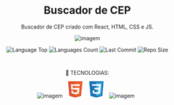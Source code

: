 <div align="center">

  # Buscador de CEP

  Buscador de CEP criado com React, HTML, CSS e JS.

  <p ><img  src="https://cdn.discordapp.com/attachments/959617161721184280/984607461510094888/Git.jpg" width="70%" alt="imagem" >

  <p>
  <img  alt="Language Top"  src="https://img.shields.io/github/languages/top/Patricia-Santos/BuscadorDeCEP">
  <img  alt="Languages Count"  src="https://img.shields.io/github/languages/count/Patricia-Santos/BuscadorDeCEP">
  <img  alt="Last Commit"  src="https://img.shields.io/github/last-commit/Patricia-Santos/BuscadorDeCEP">
  <img  alt="Repo Size"  src="https://img.shields.io/github/repo-size/Patricia-Santos/BuscadorDeCEP">
  </p>

  <br> 

  🤖 TECNOLOGIAS:

  <img src="https://upload.wikimedia.org/wikipedia/commons/thumb/a/a7/React-icon.svg/640px-React-icon.svg.png" alt="imagem" width="45"> &nbsp;
  <img src="https://raw.githubusercontent.com/devicons/devicon/master/icons/html5/html5-original.svg" alt="imagem" width="45"> &nbsp;
  <img src="https://raw.githubusercontent.com/devicons/devicon/master/icons/css3/css3-original.svg" alt="imagem" width="45"> &nbsp;
  <img src="https://camo.githubusercontent.com/1dab2361cdfb8cb4f8c8c323f15e345b7aa715dc9451b72453180084d7cc96ca/68747470733a2f2f75706c6f61642e77696b696d656469612e6f72672f77696b6970656469612f636f6d6d6f6e732f7468756d622f392f39392f556e6f6666696369616c5f4a6176615363726970745f6c6f676f5f322e7376672f3230343870782d556e6f6666696369616c5f4a6176615363726970745f6c6f676f5f322e7376672e706e67" alt="imagem" width="45"> &nbsp;
  
</div>
